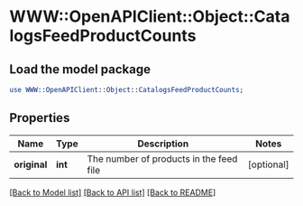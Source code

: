 # WWW::OpenAPIClient::Object::CatalogsFeedProductCounts

## Load the model package
```perl
use WWW::OpenAPIClient::Object::CatalogsFeedProductCounts;
```

## Properties
Name | Type | Description | Notes
------------ | ------------- | ------------- | -------------
**original** | **int** | The number of products in the feed file | [optional] 

[[Back to Model list]](../README.md#documentation-for-models) [[Back to API list]](../README.md#documentation-for-api-endpoints) [[Back to README]](../README.md)


